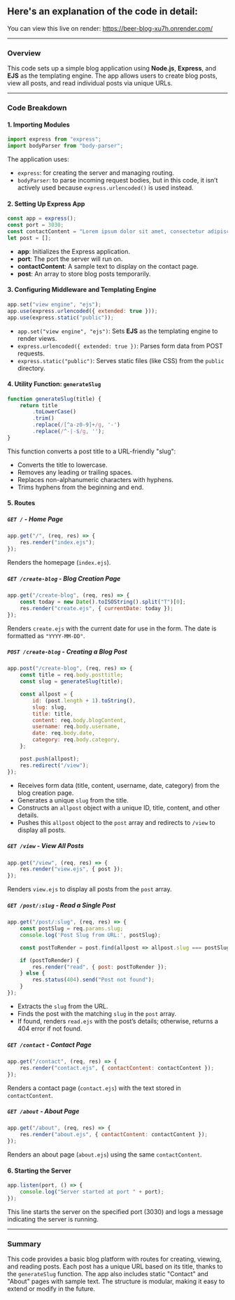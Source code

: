 Here's an explanation of the code in detail:
---
You can view this live on render: https://beer-blog-xu7h.onrender.com/

---

### Overview

This code sets up a simple blog application using **Node.js**, **Express**, and **EJS** as the templating engine. The app allows users to create blog posts, view all posts, and read individual posts via unique URLs.

---

### Code Breakdown

#### 1. Importing Modules

```javascript
import express from "express";
import bodyParser from "body-parser";
```

The application uses:
- `express`: for creating the server and managing routing.
- `bodyParser`: to parse incoming request bodies, but in this code, it isn’t actively used because `express.urlencoded()` is used instead.

#### 2. Setting Up Express App

```javascript
const app = express();
const port = 3030;
const contactContent = "Lorem ipsum dolor sit amet, consectetur adipiscing elit...";
let post = [];
```

- **app**: Initializes the Express application.
- **port**: The port the server will run on.
- **contactContent**: A sample text to display on the contact page.
- **post**: An array to store blog posts temporarily.

#### 3. Configuring Middleware and Templating Engine

```javascript
app.set("view engine", "ejs");
app.use(express.urlencoded({ extended: true }));
app.use(express.static("public"));
```

- `app.set("view engine", "ejs")`: Sets **EJS** as the templating engine to render views.
- `express.urlencoded({ extended: true })`: Parses form data from POST requests.
- `express.static("public")`: Serves static files (like CSS) from the `public` directory.

#### 4. Utility Function: `generateSlug`

```javascript
function generateSlug(title) {
    return title
        .toLowerCase()
        .trim()
        .replace(/[^a-z0-9]+/g, '-')
        .replace(/^-|-$/g, '');
}
```

This function converts a post title to a URL-friendly "slug":
- Converts the title to lowercase.
- Removes any leading or trailing spaces.
- Replaces non-alphanumeric characters with hyphens.
- Trims hyphens from the beginning and end.

#### 5. Routes

##### `GET /` - Home Page

```javascript
app.get("/", (req, res) => {
    res.render("index.ejs");
});
```

Renders the homepage (`index.ejs`).

##### `GET /create-blog` - Blog Creation Page

```javascript
app.get("/create-blog", (req, res) => {
    const today = new Date().toISOString().split("T")[0];
    res.render("create.ejs", { currentDate: today });
});
```

Renders `create.ejs` with the current date for use in the form. The date is formatted as `"YYYY-MM-DD"`.

##### `POST /create-blog` - Creating a Blog Post

```javascript
app.post("/create-blog", (req, res) => {
    const title = req.body.posttitle;
    const slug = generateSlug(title);

    const allpost = {
        id: (post.length + 1).toString(),
        slug: slug,
        title: title,
        content: req.body.blogContent,
        username: req.body.username,
        date: req.body.date,
        category: req.body.category,
    };

    post.push(allpost);
    res.redirect("/view");
});
```

- Receives form data (title, content, username, date, category) from the blog creation page.
- Generates a unique `slug` from the title.
- Constructs an `allpost` object with a unique ID, title, content, and other details.
- Pushes this `allpost` object to the `post` array and redirects to `/view` to display all posts.

##### `GET /view` - View All Posts

```javascript
app.get("/view", (req, res) => {
    res.render("view.ejs", { post });
});
```

Renders `view.ejs` to display all posts from the `post` array.

##### `GET /post/:slug` - Read a Single Post

```javascript
app.get("/post/:slug", (req, res) => {
    const postSlug = req.params.slug;
    console.log('Post Slug from URL:', postSlug);

    const postToRender = post.find(allpost => allpost.slug === postSlug);

    if (postToRender) {
        res.render("read", { post: postToRender });
    } else {
        res.status(404).send("Post not found");
    }
});
```

- Extracts the `slug` from the URL.
- Finds the post with the matching `slug` in the `post` array.
- If found, renders `read.ejs` with the post’s details; otherwise, returns a 404 error if not found.

##### `GET /contact` - Contact Page

```javascript
app.get("/contact", (req, res) => {
    res.render("contact.ejs", { contactContent: contactContent });
});
```

Renders a contact page (`contact.ejs`) with the text stored in `contactContent`.

##### `GET /about` - About Page

```javascript
app.get("/about", (req, res) => {
    res.render("about.ejs", { contactContent: contactContent });
});
```

Renders an about page (`about.ejs`) using the same `contactContent`.

#### 6. Starting the Server

```javascript
app.listen(port, () => {
    console.log("Server started at port " + port);
});
```

This line starts the server on the specified port (3030) and logs a message indicating the server is running.

---

### Summary

This code provides a basic blog platform with routes for creating, viewing, and reading posts. Each post has a unique URL based on its title, thanks to the `generateSlug` function. The app also includes static "Contact" and "About" pages with sample text. The structure is modular, making it easy to extend or modify in the future.

